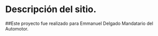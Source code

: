 <h1>Descripción del sitio.</h1>

##Este proyecto fue realizado para Emmanuel Delgado Mandatario del Automotor.

